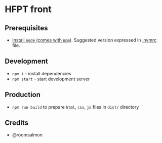 HFPT front
================================

## Prerequisites

- [Install `node` (comes with `npm`)](https://nodejs.org/). Suggested version expressed in [.nvmrc](./.nvmrc) file.

## Development

- `npm i` - install dependencies
- `npm start` - start development server

## Production

- `npm run build` to prepare `html`, `css`, `js` files in `dist/` directory

## Credits

- @roomsalmon
